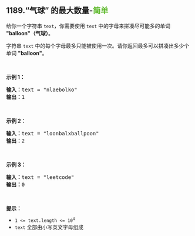 ## 1189.“气球” 的最大数量-<font color=#5AB726>简单</font>

给你一个字符串 `text`，你需要使用 `text` 中的字母来拼凑尽可能多的单词 **"balloon"（气球）**。

字符串 `text` 中的每个字母最多只能被使用一次。请你返回最多可以拼凑出多少个单词 **"balloon"**。  <br>

<br>

**示例 1：**

<pre>
<b>输入：</b>text = "nlaebolko"  
<b>输出：</b>1  
</pre>

<br>

**示例 2：**

<pre>
<b>输入：</b>text = "loonbalxballpoon"  
<b>输出：</b>2  
</pre>

<br>

**示例 3：**

<pre>
<b>输入：</b>text = "leetcode"  
<b>输出：</b>0  
</pre>

<br>

**提示：**

* <code>1 <= text.length <= 10<sup>4</sup></code>
* `text` 全部由小写英文字母组成